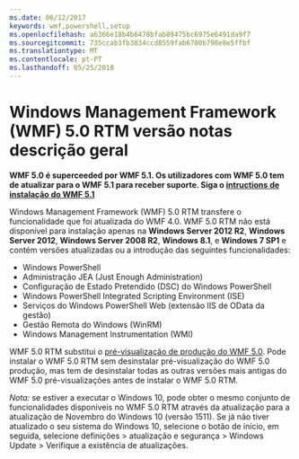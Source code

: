 ```yaml
---
ms.date: 06/12/2017
keywords: wmf,powershell,setup
ms.openlocfilehash: a6366e18b4b6478bfab89475bc6975e6491da9f7
ms.sourcegitcommit: 735ccab3fb3834ccd8559fab6700b798e8e5ffbf
ms.translationtype: MT
ms.contentlocale: pt-PT
ms.lasthandoff: 05/25/2018
---
```

# <a name="windows-management-framework-wmf-50-rtm-release-notes-overview"></a>Windows Management Framework (WMF) 5.0 RTM versão notas descrição geral

**WMF 5.0 é superceeded por WMF 5.1. Os utilizadores com WMF 5.0 tem de atualizar para o WMF 5.1 para receber suporte. Siga o [intructions de instalação do WMF 5.1](../5.1/install-configure.md)**

Windows Management Framework (WMF) 5.0 RTM transfere o funcionalidade que foi atualizada do WMF 4.0. WMF 5.0 RTM não está disponível para instalação apenas na **Windows Server 2012 R2**, **Windows Server 2012**, **Windows Server 2008 R2**, **Windows 8.1**, e **Windows 7 SP1** e contém versões atualizadas ou a introdução das seguintes funcionalidades:

- Windows PowerShell
- Administração JEA (Just Enough Administration)
- Configuração de Estado Pretendido (DSC) do Windows PowerShell
- Windows PowerShell Integrated Scripting Environment (ISE)
- Serviços do Windows PowerShell Web (extensão IIS de OData da gestão)
- Gestão Remota do Windows (WinRM)
- Windows Management Instrumentation (WMI)

WMF 5.0 RTM substitui o [pré-visualização de produção do WMF 5.0](http://blogs.msdn.com/b/powershell/archive/2015/08/31/windows-management-framework-5-0-production-preview-is-now-available.aspx). Pode instalar o WMF 5.0 RTM sem desinstalar pré-visualização do WMF 5.0 produção, mas tem de desinstalar todas as outras versões mais antigas do WMF 5.0 pré-visualizações antes de instalar o WMF 5.0 RTM.

*Nota:* se estiver a executar o Windows 10, pode obter o mesmo conjunto de funcionalidades disponíveis no WMF 5.0 RTM através da atualização para a atualização de Novembro do Windows 10 (versão 1511). Se já não tiver atualizado o seu sistema do Windows 10, selecione o botão de início, em seguida, selecione definições > atualização e segurança > Windows Update > Verifique a existência de atualizações.
